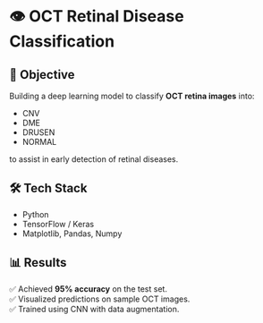# 👁️ OCT Retinal Disease Classification

## 🎯 Objective
Building a deep learning model to classify **OCT retina images** into:
- CNV
- DME
- DRUSEN
- NORMAL

to assist in early detection of retinal diseases.

## 🛠️ Tech Stack
- Python
- TensorFlow / Keras
- Matplotlib, Pandas, Numpy

## 📊 Results
✅ Achieved **95% accuracy** on the test set.  
✅ Visualized predictions on sample OCT images.  
✅ Trained using CNN with data augmentation.

